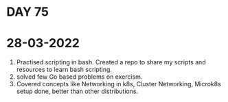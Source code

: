 # DAY 75
# 28-03-2022
1. Practised scripting in bash. Created a repo to share my scripts and resources to learn bash scripting.
2. solved few Go based problems on exercism. 
3. Covered concepts like Networking in k8s, Cluster Networking, Microk8s setup done, better than other distributions. 
